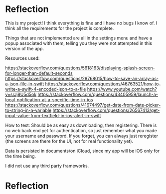 # Reflection

This is my project! I think everything is fine and I have no bugs I know of.
I think all the requirements for the project is complete.

Things that are not implemented are all in the settings menu and have a popup
associated with them, telling you they were not attempted in this version of
the app.

Resources used:

https://stackoverflow.com/questions/5618163/displaying-splash-screen-for-longer-than-default-seconds
https://stackoverflow.com/questions/28768015/how-to-save-an-array-as-a-json-file-in-swift
https://stackoverflow.com/questions/46763521/how-to-write-a-swift-4-encoded-json-to-a-file
https://www.youtube.com/watch?v=srJj8U5d5ok
https://stackoverflow.com/questions/43405959/launch-a-local-notification-at-a-specific-time-in-ios
https://stackoverflow.com/questions/41674497/get-date-from-date-picker-to-string-in-a-variable
https://stackoverflow.com/questions/26567413/get-input-value-from-textfield-in-ios-alert-in-swift

How to test: Should be as easy as downloading, then registering. 
There is no web back end yet for authentication, so just remember what
you made your username and password. If you forget, you can always just
reregister (the screens are there for the UI, not for real functionality yet).

Data is persisted in documents/on iCloud, since my app will be iOS only for the time being.

I did not use any third party frameworks.
# Reflection
